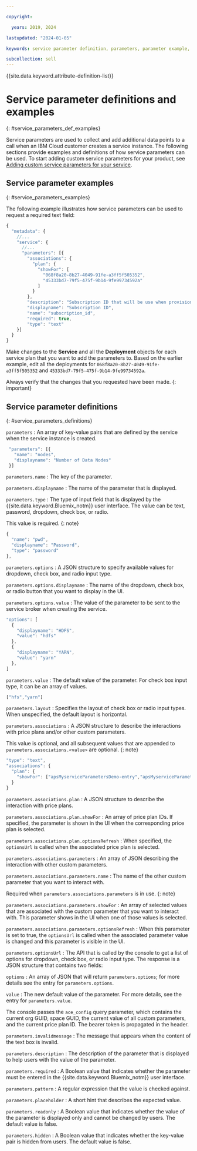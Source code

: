 ```yaml
---

copyright:

  years: 2019, 2024

lastupdated: "2024-01-05"

keywords: service parameter definition, parameters, parameter example,

subcollection: sell
---
```


{{site.data.keyword.attribute-definition-list}}

# Service parameter definitions and examples
{: #service_parameters_def_examples}

Service parameters are used to collect and add additional data points to a call when an IBM Cloud customer creates a service instance. The following sections provide examples and definitions of how service parameters can be used. To start adding custom service parameters for your product, see [Adding custom service parameters for your service](/docs/sell?topic=sell-service-add-custom-parameters).

## Service parameter examples
{: #service_parameters_examples}

The following example illustrates how service parameters can be used to request a required text field:

```javascript
{
  "metadata": {
    //...
    "service": {
      //...
      "parameters": [{
        "associations": {
          "plan": {
            "showFor": [
              "068f8a20-8b27-4049-91fe-a3ff5f505352",
              "45333bd7-79f5-475f-9b14-9fe99734592a"
            ]
          }
        },
        "description": "Subscription ID that will be use when provisioning the service instance",
        "displayname": "Subscription ID",
        "name": "subscription_id",
        "required": true,
        "type": "text"
    }]
  }
}
```

Make changes to the **Service** and all the **Deployment** objects for each service plan that you want to add the parameters to. Based on the earlier example, edit all the deployments for `068f8a20-8b27-4049-91fe-a3ff5f505352` and `45333bd7-79f5-475f-9b14-9fe99734592a`.

Always verify that the changes that you requested have been made.
{: important}


## Service parameter definitions
{: #service_parameters_definitions}

`parameters`
:   An array of key-value pairs that are defined by the service when the service instance is created.

```javascript
 "parameters": [{
   "name": "nodes",
   "displayname": "Number of Data Nodes"
 }]
```

`parameters.name`
:   The key of the parameter.

`parameters.displayname`
:   The name of the parameter that is displayed.

`parameters.type`
:   The type of input field that is displayed by the {{site.data.keyword.Bluemix_notm}} user interface. The value can be text, password, dropdown, check box, or radio.

This value is required.
{: note}

```javascript
{
  "name": "pwd",
  "displayname": "Password",
  "type": "password"
},
```

`parameters.options`
:   A JSON structure to specify available values for dropdown, check box, and radio input type.

`parameters.options.displayname`
:   The name of the dropdown, check box, or radio button that you want to display in the UI.

`parameters.options.value`
:   The value of the parameter to be sent to the service broker when creating the service.

```javascript
"options": [
  {
    "displayname": "HDFS",
    "value": "hdfs"
  },
  {
    "displayname": "YARN",
    "value": "yarn"
  },
]
```

`parameters.value`
:   The default value of the parameter. For check box input type, it can be an array of values.
```javascript
["hfs","yarn"]
```

`parameters.layout`
:   Specifies the layout of check box or radio input types. When unspecified, the default layout is horizontal.

`parameters.associations`
:   A JSON structure to describe the interactions with price plans and/or other custom parameters.

This value is optional, and all subsequent values that are appended to `parameters.associations.<value>` are optional.
{: note}

```javascript
"type": "text",
"associations": {
  "plan": {
    "showFor": ["apsMyserviceParametersDemo-entry","apsMyserviceParametersDemo-enterprise"]
  }
}
```

`parameters.associations.plan`
:   A JSON structure to describe the interaction with price plans.

`parameters.associations.plan.showFor`
:   An array of price plan IDs. If specified, the parameter is shown in the UI when the corresponding price plan is selected.

`parameters.associations.plan.optionsRefresh`
:   When specified, the `optionsUrl` is called when the associated price plan is selected.

`parameters.associations.parameters`
:   An array of JSON describing the interaction with other custom parameters.

`parameters.associations.parameters.name`
:   The name of the other custom parameter that you want to interact with.

Required when `parameters.associations.parameters` is in use.
{: note}

`parameters.associations.parameters.showFor`
:   An array of selected values that are associated with the custom parameter that you want to interact with. This parameter shows in the UI when one of those values is selected.

`parameters.associations.parameters.optionsRefresh`
:   When this parameter is set to true, the `optionsUrl` is called when the associated parameter value is changed and this parameter is visible in the UI.

`parameters.optionsUrl`
:   The API that is called by the console to get a list of options for dropdown, check box, or radio input type. The response is a JSON structure that contains two fields:

`options`
:   An array of JSON that will return `parameters.options`; for more details see the entry for `parameters.options`.

`value`
:   The new default value of the parameter. For more details, see the entry for `parameters.value`.

The console passes the `ace_config` query parameter, which contains the current org GUID, space GUID, the current value of all custom parameters, and the current price plan ID. The bearer token is propagated in the header.

`parameters.invalidmessage`
:   The message that appears when the content of the text box is invalid.

`parameters.description`
:   The description of the parameter that is displayed to help users with the value of the parameter.

`parameters.required`
:   A Boolean value that indicates whether the parameter must be entered in the {{site.data.keyword.Bluemix_notm}} user interface.

`parameters.pattern`
:   A regular expression that the value is checked against.

`parameters.placeholder`
:   A short hint that describes the expected value.

`parameters.readonly`
:   A Boolean value that indicates whether the value of the parameter is displayed only and cannot be changed by users. The default value is false.

`parameters.hidden`
:   A Boolean value that indicates whether the key-value pair is hidden from users. The default value is false.
